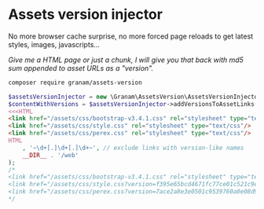# Assets version injector

No more browser cache surprise, no more forced page reloads to get latest styles, images, javascripts...

*Give me a HTML page or just a chunk, I will give you that back with md5 sum appended to asset URLs as a "version".*

```bash
composer require granam/assets-version
```

```php
$assetsVersionInjector = new \Granam\AssetsVersion\AssetsVersionInjector();
$contentWithVersions = $assetsVersionInjector->addVersionsToAssetLinks(
<<<HTML
<link href="/assets/css/bootstrap-v3.4.1.css" rel="stylesheet" type="text/css"/><!--this will be ignored due to a excluding regexp-->
<link href="/assets/css/style.css" rel="stylesheet" type="text/css"/>
<link href="/assets/css/perex.css" rel="stylesheet" type="text/css"/>
HTML
    , '~\d+[.]\d+[.]\d+~', // exclude links with version-like names
    __DIR__ . '/web'
);
/*
<link href="/assets/css/bootstrap-v3.4.1.css" rel="stylesheet" type="text/css"/><!--this will be ignored due to a excluding regexp-->
<link href="/assets/css/style.css?version=f395e65bcd4671fc77ce01c521c9e29a" rel="stylesheet" type="text/css"/>
<link href="/assets/css/perex.css?version=7ace2a8e3e0501c9539760a0e08d9378" rel="stylesheet" type="text/css"/>
*/
```